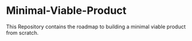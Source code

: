 # Minimal-Viable-Product
This Repository contains the roadmap to building a minimal viable product from scratch.
